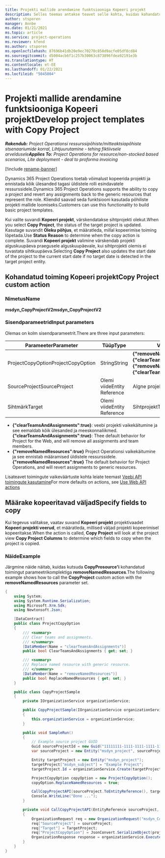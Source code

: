 ```yaml
---
title: Projekti mallide arendamine funktsiooniga Kopeeri projekt
description: Selles teemas antakse teavet selle kohta, kuidas kohandatud toimingut Kopeeri projekt kasutades projekti malle luua.
author: stsporen
manager: Annbe
ms.date: 01/21/2021
ms.topic: article
ms.service: project-operations
ms.reviewer: kfend
ms.author: stsporen
ms.openlocfilehash: 87696b41db20e9ec70270c850d9acfe05df8cd84
ms.sourcegitcommit: d5004acb6f1c257b30063c873896fdea92191e3b
ms.translationtype: HT
ms.contentlocale: et-EE
ms.lasthandoff: 01/22/2021
ms.locfileid: "5045004"
---
```

# <a name="develop-project-templates-with-copy-project"></a><span data-ttu-id="932ce-103">Projekti mallide arendamine funktsiooniga Kopeeri projekt</span><span class="sxs-lookup"><span data-stu-id="932ce-103">Develop project templates with Copy Project</span></span>

<span data-ttu-id="932ce-104">_**Rakendub:** Project Operationsi ressurssipõhiste/mitteaktsiapõhiste stsenaariumide korral,  Lihtjuurutamine - tehing fiktiivsele arveldusele_</span><span class="sxs-lookup"><span data-stu-id="932ce-104">_**Applies To:** Project Operations for resource/non-stocked based scenarios, Lite deployment - deal to proforma invoicing_</span></span>

[!include [rename-banner](~/includes/cc-data-platform-banner.md)]

<span data-ttu-id="932ce-105">Dynamics 365 Project Operations toetab võimalust kopeerida projekti ja ennistada kõik ülesanded tagasi üldistele rolli esindavatele ressurssidele.</span><span class="sxs-lookup"><span data-stu-id="932ce-105">Dynamics 365 Project Operations supports the ability to copy a project and revert any assignments back to the generic resources that represent the role.</span></span> <span data-ttu-id="932ce-106">Kliendid saavad seda funktsiooni kasutada põhiliste projekti mallide loomiseks.</span><span class="sxs-lookup"><span data-stu-id="932ce-106">Customers can use this functionality to build basic project templates.</span></span>

<span data-ttu-id="932ce-107">Kui valite suvandi **Kopeeri projekt**, värskendatakse sihtprojekti olekut.</span><span class="sxs-lookup"><span data-stu-id="932ce-107">When you select **Copy Project**, the status of the target project is updated.</span></span> <span data-ttu-id="932ce-108">Kasutage suvandit **Oleku põhjus**, et määratleda, millal kopeerimise toiming lõpetada.</span><span class="sxs-lookup"><span data-stu-id="932ce-108">Use **Status Reason** to determine when the copy action is complete.</span></span> <span data-ttu-id="932ce-109">Suvandi **Kopeeri projekt** valimine värskendab projekti alguskuupäeva praegusele alguskuupäevale, kui sihtprojekti olemis ei tuvastata sihtkuupäeva.</span><span class="sxs-lookup"><span data-stu-id="932ce-109">Selecting **Copy Project** also updates the start date of the project to the current start date if no target date is detected in the target project entity.</span></span>

## <a name="copy-project-custom-action"></a><span data-ttu-id="932ce-110">Kohandatud toiming Kopeeri projekt</span><span class="sxs-lookup"><span data-stu-id="932ce-110">Copy Project custom action</span></span> 

### <a name="name"></a><span data-ttu-id="932ce-111">Nimetus</span><span class="sxs-lookup"><span data-stu-id="932ce-111">Name</span></span> 

<span data-ttu-id="932ce-112">**msdyn_CopyProjectV2**</span><span class="sxs-lookup"><span data-stu-id="932ce-112">**msdyn_CopyProjectV2**</span></span>

### <a name="input-parameters"></a><span data-ttu-id="932ce-113">Sisendparameetrid</span><span class="sxs-lookup"><span data-stu-id="932ce-113">Input parameters</span></span>
<span data-ttu-id="932ce-114">Olemas on kolm sisendparameetrit.</span><span class="sxs-lookup"><span data-stu-id="932ce-114">There are three input parameters:</span></span>

| <span data-ttu-id="932ce-115">Parameeter</span><span class="sxs-lookup"><span data-stu-id="932ce-115">Parameter</span></span>          | <span data-ttu-id="932ce-116">Tüüp</span><span class="sxs-lookup"><span data-stu-id="932ce-116">Type</span></span>   | <span data-ttu-id="932ce-117">Väärtused</span><span class="sxs-lookup"><span data-stu-id="932ce-117">Values</span></span>                                                   | 
|--------------------|--------|----------------------------------------------------------|
| <span data-ttu-id="932ce-118">ProjectCopyOption</span><span class="sxs-lookup"><span data-stu-id="932ce-118">ProjectCopyOption</span></span>  | <span data-ttu-id="932ce-119">String</span><span class="sxs-lookup"><span data-stu-id="932ce-119">String</span></span> | <span data-ttu-id="932ce-120">**{"removeNamedResources":true}** või **{"clearTeamsAndAssignments":true}**</span><span class="sxs-lookup"><span data-stu-id="932ce-120">**{"removeNamedResources":true}** or **{"clearTeamsAndAssignments":true}**</span></span> |
| <span data-ttu-id="932ce-121">SourceProject</span><span class="sxs-lookup"><span data-stu-id="932ce-121">SourceProject</span></span>      | <span data-ttu-id="932ce-122">Olemi viide</span><span class="sxs-lookup"><span data-stu-id="932ce-122">Entity Reference</span></span> | <span data-ttu-id="932ce-123">Algne projekt</span><span class="sxs-lookup"><span data-stu-id="932ce-123">Source Project</span></span> |
| <span data-ttu-id="932ce-124">Sihtmärk</span><span class="sxs-lookup"><span data-stu-id="932ce-124">Target</span></span>             | <span data-ttu-id="932ce-125">Olemi viide</span><span class="sxs-lookup"><span data-stu-id="932ce-125">Entity Reference</span></span> | <span data-ttu-id="932ce-126">Sihtprojekt</span><span class="sxs-lookup"><span data-stu-id="932ce-126">Target Project</span></span> |


- <span data-ttu-id="932ce-127">**{"clearTeamsAndAssignments":true}**: veebi projekti vaikekäitumine ja see eemaldab kõik ülesanded ja meeskonnaliikmed.</span><span class="sxs-lookup"><span data-stu-id="932ce-127">**{"clearTeamsAndAssignments":true}**: Thee default behavior for Project for the Web, and will remove all assignments and team members.</span></span>
- <span data-ttu-id="932ce-128">**{"removeNamedResources":true}** Project Operationsi vaikekäitumine ja see ennistab määramised üldistele ressurssidele.</span><span class="sxs-lookup"><span data-stu-id="932ce-128">**{"removeNamedResources":true}** The default behavior for Project Operations, and will revert assignments to generic resources.</span></span>

<span data-ttu-id="932ce-129">Lisateavet toimingute vaikeväärtuste kohta leiate teemast [Veebi API toimingute kasutamine](https://docs.microsoft.com/powerapps/developer/common-data-service/webapi/use-web-api-actions)</span><span class="sxs-lookup"><span data-stu-id="932ce-129">For more defaults on actions, see [Use Web API actions](https://docs.microsoft.com/powerapps/developer/common-data-service/webapi/use-web-api-actions)</span></span>

## <a name="specify-fields-to-copy"></a><span data-ttu-id="932ce-130">Määrake kopeeritavad väljad</span><span class="sxs-lookup"><span data-stu-id="932ce-130">Specify fields to copy</span></span> 
<span data-ttu-id="932ce-131">Kui tegevus valitakse, vaatav suvand **Kopeeri projekt** projektivaadet **Kopeeri projekti veerud**, et määratleda, millised väljad projekti kopeerimisel kopeeritakse.</span><span class="sxs-lookup"><span data-stu-id="932ce-131">When the action is called, **Copy Project** will look at the project view **Copy Project Columns** to determine which fields to copy when the project is copied.</span></span>


### <a name="example"></a><span data-ttu-id="932ce-132">Näide</span><span class="sxs-lookup"><span data-stu-id="932ce-132">Example</span></span>
<span data-ttu-id="932ce-133">Järgmine näide näitab, kuidas kutsuda **CopyProsource'i** kohandatud toimingut parameetrikomplektiga **removeNamedResources**.</span><span class="sxs-lookup"><span data-stu-id="932ce-133">The following example shows how to call the **CopyProject** custom action with the **removeNamedResources** parameter set.</span></span>
```C#
{
    using System;
    using System.Runtime.Serialization;
    using Microsoft.Xrm.Sdk;
    using Newtonsoft.Json;

    [DataContract]
    public class ProjectCopyOption
    {
        /// <summary>
        /// Clear teams and assignments.
        /// </summary>
        [DataMember(Name = "clearTeamsAndAssignments")]
        public bool ClearTeamsAndAssignments { get; set; }

        /// <summary>
        /// Replace named resource with generic resource.
        /// </summary>
        [DataMember(Name = "removeNamedResources")]
        public bool ReplaceNamedResources { get; set; }
    }

    public class CopyProjectSample
    {
        private IOrganizationService organizationService;

        public CopyProjectSample(IOrganizationService organizationService)
        {
            this.organizationService = organizationService;
        }

        public void SampleRun()
        {
            // Example source project GUID
            Guid sourceProjectId = new Guid("11111111-1111-1111-1111-111111111111");
            var sourceProject = new Entity("msdyn_project", sourceProjectId);

            Entity targetProject = new Entity("msdyn_project");
            targetProject["msdyn_subject"] = "Example Project";
            targetProject.Id = organizationService.Create(targetProject);

            ProjectCopyOption copyOption = new ProjectCopyOption();
            copyOption.ReplaceNamedResources = true;

            CallCopyProjectAPI(sourceProject.ToEntityReference(), targetProject.ToEntityReference(), copyOption);
            Console.WriteLine("Done ...");
        }

        private void CallCopyProjectAPI(EntityReference sourceProject, EntityReference TargetProject, ProjectCopyOption projectCopyOption)
        {
            OrganizationRequest req = new OrganizationRequest("msdyn_CopyProjectV2");
            req["SourceProject"] = sourceProject;
            req["Target"] = TargetProject;
            req["ProjectCopyOption"] = JsonConvert.SerializeObject(projectCopyOption);
            OrganizationResponse response = organizationService.Execute(req);
        }
    }
}
```
